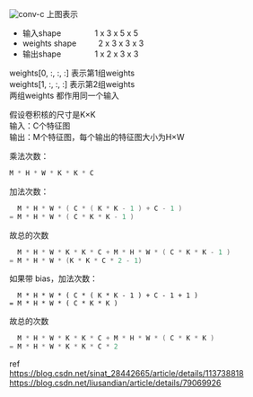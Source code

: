
![conv-c](https://github.com/lix19937/dnn-cookbook/assets/38753233/e18e8f26-37ec-4c28-a75c-36c1735edece)
上图表示  
+ 输入shape&emsp;&emsp;&emsp;&emsp; 1 x 3 x 5 x 5    
+ weights shape&emsp;&emsp;&ensp; 2 x 3 x 3 x 3
+ 输出shape&emsp;&emsp;&emsp;&emsp; 1 x 2 x 3 x 3

weights[0, :, :, :]   表示第1组weights   
weights[1, :, :, :]   表示第2组weights   
两组weights 都作用同一个输入    

假设卷积核的尺寸是K×K    
输入：C个特征图  
输出：M个特征图，每个输出的特征图大小为H×W    

乘法次数：    
```cpp 
M * H * W * K * K * C
```
加法次数：    
```cpp 
  M * H * W * ( C * ( K * K - 1 ) + C - 1 )      
= M * H * W * ( C * K * K - 1 )    
```

故总的次数    
```cpp
  M * H * W * K * K * C + M * H * W * ( C * K * K - 1 )
= M * H * W * (K * K * C * 2 - 1)
```

如果带 bias，加法次数：   
```
  M * H * W * ( C * ( K * K - 1 ) + C - 1 + 1 )
= M * H * W * ( C * K * K )
```   
故总的次数    
```cpp
  M * H * W * K * K * C + M * H * W * ( C * K * K )
= M * H * W * K * K * C * 2   
```

ref   
https://blog.csdn.net/sinat_28442665/article/details/113738818  
https://blog.csdn.net/liusandian/article/details/79069926   

